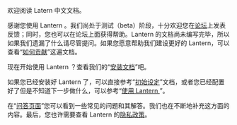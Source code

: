 欢迎阅读 Latern 中文文档。

感谢您使用 Lantern 。我们尚处于测试（beta）阶段，十分欢迎您在[论坛](https://groups.google.com/forum/#!forum/lantern-users-en)上发表反馈；同时，您也可以在论坛上面获得帮助。Lantern 的文档尚未编写完毕，所以如果我们遗漏了什么请尽管提问。如果您愿意帮助我们建设更好的 Lantern，可以查看“[如何贡献](https://github.com/getlantern/lantern/wiki/Get-Involved)”这遍文档。

现在开始使用 Lantern ？查看我们的“[安装文档](https://github.com/getlantern/lantern/wiki/Installation)”吧。

如果您已经安装好 Lantern 了，可以直接参考“[初始设定](https://github.com/getlantern/lantern/wiki/Setup)”文档，或者您已经配置好了但是不知道下一步做什么，可以参考“[使用 Lantern ](https://github.com/getlantern/lantern/wiki/Using-Lantern)”。

在“[问答页面](https://github.com/getlantern/lantern/wiki/Questions-and-Answers)”您可以看到一些常见的问题和其解答。我们也在不断地补充这方面的内容。最后，您也许需要查看 Lantern 的[隐私政策](https://github.com/getlantern/lantern/wiki/Privacy)。

